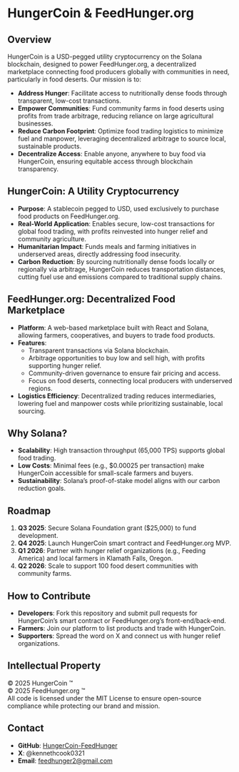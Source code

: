 # HungerCoin & FeedHunger.org

## Overview
HungerCoin is a USD-pegged utility cryptocurrency on the Solana blockchain, designed to power FeedHunger.org, a decentralized marketplace connecting food producers globally with communities in need, particularly in food deserts. Our mission is to:

- **Address Hunger**: Facilitate access to nutritionally dense foods through transparent, low-cost transactions.
- **Empower Communities**: Fund community farms in food deserts using profits from trade arbitrage, reducing reliance on large agricultural businesses.
- **Reduce Carbon Footprint**: Optimize food trading logistics to minimize fuel and manpower, leveraging decentralized arbitrage to source local, sustainable products.
- **Decentralize Access**: Enable anyone, anywhere to buy food via HungerCoin, ensuring equitable access through blockchain transparency.

## HungerCoin: A Utility Cryptocurrency
- **Purpose**: A stablecoin pegged to USD, used exclusively to purchase food products on FeedHunger.org.
- **Real-World Application**: Enables secure, low-cost transactions for global food trading, with profits reinvested into hunger relief and community agriculture.
- **Humanitarian Impact**: Funds meals and farming initiatives in underserved areas, directly addressing food insecurity.
- **Carbon Reduction**: By sourcing nutritionally dense foods locally or regionally via arbitrage, HungerCoin reduces transportation distances, cutting fuel use and emissions compared to traditional supply chains.

## FeedHunger.org: Decentralized Food Marketplace
- **Platform**: A web-based marketplace built with React and Solana, allowing farmers, cooperatives, and buyers to trade food products.
- **Features**:
  - Transparent transactions via Solana blockchain.
  - Arbitrage opportunities to buy low and sell high, with profits supporting hunger relief.
  - Community-driven governance to ensure fair pricing and access.
  - Focus on food deserts, connecting local producers with underserved regions.
- **Logistics Efficiency**: Decentralized trading reduces intermediaries, lowering fuel and manpower costs while prioritizing sustainable, local sourcing.

## Why Solana?
- **Scalability**: High transaction throughput (65,000 TPS) supports global food trading.
- **Low Costs**: Minimal fees (e.g., $0.00025 per transaction) make HungerCoin accessible for small-scale farmers and buyers.
- **Sustainability**: Solana’s proof-of-stake model aligns with our carbon reduction goals.

## Roadmap
1. **Q3 2025**: Secure Solana Foundation grant ($25,000) to fund development.
2. **Q4 2025**: Launch HungerCoin smart contract and FeedHunger.org MVP.
3. **Q1 2026**: Partner with hunger relief organizations (e.g., Feeding America) and local farmers in Klamath Falls, Oregon.
4. **Q2 2026**: Scale to support 100 food desert communities with community farms.

## How to Contribute
- **Developers**: Fork this repository and submit pull requests for HungerCoin’s smart contract or FeedHunger.org’s front-end/back-end.
- **Farmers**: Join our platform to list products and trade with HungerCoin.
- **Supporters**: Spread the word on X and connect us with hunger relief organizations.

## Intellectual Property
© 2025 HungerCoin ™  
© 2025 FeedHunger.org ™  
All code is licensed under the MIT License to ensure open-source compliance while protecting our brand and mission.

## Contact
- **GitHub**: [HungerCoin-FeedHunger](https://github.com/your-username/HungerCoin-FeedHunger)
- **X**: @kennethcook0321
- **Email**: feedhunger2@gmail.com 
